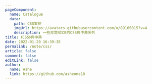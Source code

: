 ```yaml
---
pageComponent:
  name: Catalogue
  data:
    path: CSS案例
    imgUrl: https://avatars.githubusercontent.com/u/89166015?v=4
    description: 一些非常NICE的CSS典中典系列
title: 《CSS》典中典
date: 2022-01-20 16:39:35
permalink: /note/css/
article: false
comment: false
editLink: false
author:
  name: Ashe
  link: https://github.com/asheone18
---
```

